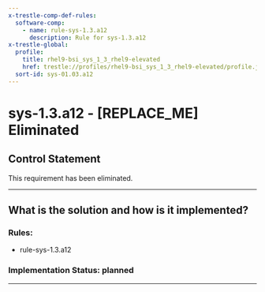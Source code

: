 ```yaml
---
x-trestle-comp-def-rules:
  software-comp:
    - name: rule-sys-1.3.a12
      description: Rule for sys-1.3.a12
x-trestle-global:
  profile:
    title: rhel9-bsi_sys_1_3_rhel9-elevated
    href: trestle://profiles/rhel9-bsi_sys_1_3_rhel9-elevated/profile.json
  sort-id: sys-01.03.a12
---
```


# sys-1.3.a12 - \[REPLACE_ME\] Eliminated

## Control Statement

This requirement has been eliminated.

______________________________________________________________________

## What is the solution and how is it implemented?

<!-- For implementation status enter one of: implemented, partial, planned, alternative, not-applicable -->

<!-- Note that the list of rules under ### Rules: is read-only and changes will not be captured after assembly to JSON -->

<!-- Add control implementation description here for control: sys-1.3.a12 -->

### Rules:

  - rule-sys-1.3.a12

### Implementation Status: planned

______________________________________________________________________
